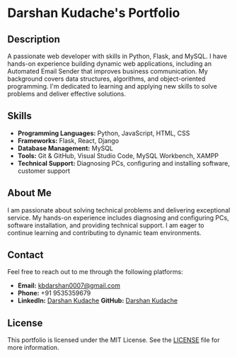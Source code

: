 # Darshan Kudache's Portfolio

## Description

A passionate web developer with skills in Python, Flask, and MySQL. I have hands-on experience building dynamic web applications, including an Automated Email Sender that improves business communication. My background covers data structures, algorithms, and object-oriented programming. I'm dedicated to learning and applying new skills to solve problems and deliver effective solutions.


## Skills

- **Programming Languages:** Python, JavaScript, HTML, CSS
- **Frameworks:** Flask, React, Django
- **Database Management:** MySQL
- **Tools:** Git & GitHub, Visual Studio Code, MySQL Workbench, XAMPP
- **Technical Support:** Diagnosing PCs, configuring and installing software, customer support

## About Me

I am passionate about solving technical problems and delivering exceptional service. My hands-on experience includes diagnosing and configuring PCs, software installation, and providing technical support. I am eager to continue learning and contributing to dynamic team environments.

## Contact

Feel free to reach out to me through the following platforms:

- **Email:** [kbdarshan0007@gmail.com](mailto:kbdarshan0007@gmail.com)
- **Phone:** +91 9535359679
- **LinkedIn:** [Darshan Kudache](https://www.linkedin.com/in/darshan-kudache-a4369328b/)
  **GitHub:** [Darshan Kudache](https://github.com/Dachhu7)


## License

This portfolio is licensed under the MIT License. See the [LICENSE](LICENSE) file for more information.

